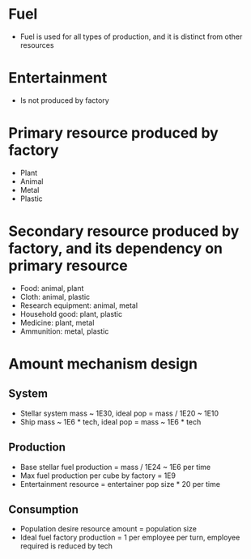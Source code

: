 # Fuel
* Fuel is used for all types of production, and it is distinct from other resources

# Entertainment
* Is not produced by factory

# Primary resource produced by factory
* Plant
* Animal
* Metal
* Plastic

# Secondary resource produced by factory, and its dependency on primary resource
* Food: animal, plant
* Cloth: animal, plastic
* Research equipment: animal, metal
* Household good: plant, plastic
* Medicine: plant, metal
* Ammunition: metal, plastic

# Amount mechanism design

## System
* Stellar system mass ~ 1E30, ideal pop = mass / 1E20 ~ 1E10
* Ship mass ~ 1E6 * tech, ideal pop = mass ~ 1E6 * tech
  
## Production
* Base stellar fuel production = mass / 1E24 ~ 1E6 per time
* Max fuel production per cube by factory = 1E9
* Entertainment resource = entertainer pop size * 20 per time
  
## Consumption
* Population desire resource amount = population size
* Ideal fuel factory production = 1 per employee per turn, employee required is reduced by tech